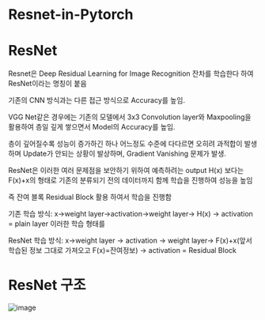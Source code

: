 # Resnet-in-Pytorch

ResNet
=====

Resnet은 Deep Residual Learning for Image Recognition 잔차를 학습한다 하여 ResNet이라는 명칭이 붙음

기존의 CNN 방식과는 다른 접근 방식으로 Accuracy를 높임.

VGG Net같은 경우에는 기존의 모델에서 3x3 Convolution layer와 Maxpooling을 활용하여 층일 깊게 쌓으면서 Model의 Accuracy를 높임.

층이 깊어질수록 성능이 증가하긴 하나 어느정도 수준에 다다르면 오히려 과적합이 발생하며 Update가 안되는 상황이 발상하며, Gradient Vanishing 문제가 발생.

ResNet은 이러한 여러 문제점을 보안하기 위하여 예측하려는 output H(x) 보다는 F(x)+x의 형태로 기존의 분류되기 전의 데이터까지 함께 학습을 진행하여 성능을 높임

즉 잔여 블록 Residual Block 활용 하여서 학습을 진행함

기존 학습 방식: x->weight layer->activation->weight layer-> H(x) -> activation = plain layer 이러한 학습 형태를

ResNet 학습 방식: x->weight layer -> activation -> weight layer-> F(x)+x(앞서 학습된 정보 그대로 가져오고 F(x)=잔여정보) -> activation = Residual Block 


ResNet 구조
======

![image](https://user-images.githubusercontent.com/104436260/180899320-a62503ce-6a0e-478d-85b5-373174b65a66.png)


